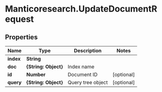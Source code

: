 # Manticoresearch.UpdateDocumentRequest

## Properties

Name | Type | Description | Notes
------------ | ------------- | ------------- | -------------
**index** | **String** |  | 
**doc** | **{String: Object}** | Index name | 
**id** | **Number** | Document ID | [optional] 
**query** | **{String: Object}** | Query tree object | [optional] 


